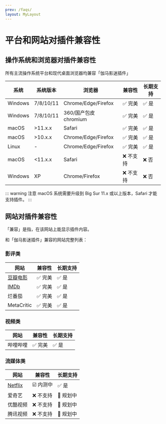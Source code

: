 ```yaml
---
prev: /faqs/
layout: MyLayout
---
```


# 平台和网站对插件兼容性

## 操作系统和浏览器对插件兼容性

所有主流操作系统平台和现代桌面浏览器均兼容「伽马影迷插件」

| 系统    | 系统版本  | 浏览器                | 兼容性                  | 长期支持              |
| ------- | --------- | --------------------- | ----------------------- | --------------------- |
| Windows | 7/8/10/11 | Chrome/Edge/Firefox   | :white_check_mark: 完美 | :white_check_mark: 是 |
| Windows | 7/8/10/11 | 360/国产包皮 chromium | :white_check_mark: 完美 | :white_check_mark: 是 |
| macOS   | >11.x.x   | Safari                | :white_check_mark: 完美 | :white_check_mark: 是 |
| macOS   | >10.x.x   | Chrome/Edge/Firefox   | :white_check_mark: 完美 | :white_check_mark: 是 |
| Linux   | -         | Chrome/Edge/Firefox   | :white_check_mark: 完美 | :white_check_mark: 是 |
| macOS   | <11.x.x   | Safari                | :x: 不支持              | :x: 否                |
| Windows | XP        | Chrome/Firefox        | :x: 不支持              | :x: 否                |

::: warning 注意
macOS 系统需要升级到 Big Sur 11.x 或以上版本，Safari 才能支持插件。
:::

## 网站对插件兼容性

「兼容」是指，在该网站上能显示插件内容。

和「伽马影迷插件」兼容的网站完整列表：

### 影评类

| 网站                            | 兼容性                  | 长期支持              |
| ------------------------------- | ----------------------- | --------------------- |
| [豆瓣电影](/usage/usageDouban/) | :white_check_mark: 完美 | :white_check_mark: 是 |
| [IMDb](/usage/usageIMDb/)       | :white_check_mark: 完美 | :white_check_mark: 是 |
| 烂番茄                          | :white_check_mark: 完美 | :white_check_mark: 是 |
| MetaCritic                      | :white_check_mark: 完美 | :white_check_mark: 是 |

### 视频类

| 网站     | 兼容性                  | 长期支持              |
| -------- | ----------------------- | --------------------- |
| 哔哩哔哩 | :white_check_mark: 完美 | :white_check_mark: 是 |

### 流媒体类

| 网站                            | 兼容性                         | 长期支持              |
| ------------------------------- | ------------------------------ | --------------------- |
| [Netflix](/usage/usageNetflix/) | :ballot_box_with_check: 内测中 | :white_check_mark: 是 |
| 爱奇艺                          | :x: 不支持                     | :calendar: 规划中     |
| 优酷视频                        | :x: 不支持                     | :calendar: 规划中     |
| 腾讯视频                        | :x: 不支持                     | :calendar: 规划中     |
